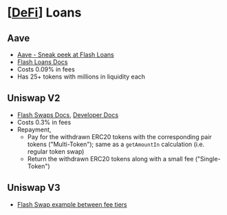 # [[DeFi]] Loans

## Aave

* [Aave - Sneak peek at Flash Loans](https://medium.com/aave/sneak-peek-at-flash-loans-f2b28a394d62)
* [Flash Loans Docs](https://docs.aave.com/developers/guides/flash-loans)
* Costs 0.09% in fees
* Has 25+ tokens with millions in liquidity each

## Uniswap V2

* [Flash Swaps Docs](https://uniswap.org/docs/v2/core-concepts/flash-swaps/), [Developer Docs](https://uniswap.org/docs/v2/smart-contract-integration/using-flash-swaps/)
* Costs 0.3% in fees
* Repayment,
  * Pay for the withdrawn ERC20 tokens with the corresponding pair tokens ("Multi-Token"); same as a `getAmountIn` calculation (i.e. regular token swap)
  * Return the withdrawn ERC20 tokens along with a small fee ("Single-Token")

## Uniswap V3

* [Flash Swap example between fee tiers](https://docs.uniswap.org/protocol/guides/flash-integrations/inheritance-constructors)

[//begin]: # "Autogenerated link references for markdown compatibility"
[DeFi]: defi "DeFi"
[//end]: # "Autogenerated link references"
